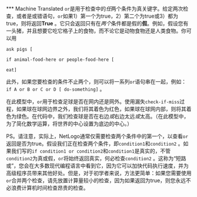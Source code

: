﻿*** Machine Translated
`or`是用于检查中的*任*两个条件为真关键字。给定两次检查，或者是或错语句，`or`如果1）第一个为true，2）第二个为true或3）都为true，则将返回**True** 。它只会返回只有在*两个*条件都是假的**假**。例如，假设您有一头猪，并且想要它吃它格子上的食物，而不论它是动物食物还是人类食物。你可以用

`ask pigs [`

`if animal-food-here or people-food-here [`

`eat]`

此外，如果您要检查的条件不止两个，则可以将一系列`or`语句串在一起，例如： `if A or B or C or D [ do-something]` 。

在此模型中，`or`用于检查足球是否在网内还是网外。使用漏失`check-if-miss`过程，如果球在球网边界之外，我们将其着色为红色，如果球在球网内部，则将其着色为绿色。在代码中，我们检查球是否在右边*或*右边太远*或*太高。（在此模型中，为了简化数学运算，将世界的中心设置为底边的中心。）

PS。请注意，实际上，NetLogo通常仅需要检查两个条件中的第一个，以查看`or`返回是否为true。假设我们正在检查两个条件，即`condition1`和`condition2` 。如果我们写的`if condition1 or condition2`和`condition1`是真实的，不管`condition2`为真或假，`or`将始终返回真实，何必检查`condition2` 。这称为“短路或”，您会在大多数现代编程语言中看到它，因为它可以加快代码执行速度，并为高级程序员带来其他好处。但是，对于初学者来说，方法更简单：如果您需要使用`or`合并两个检查，请先放置计算量较小的检查，因为如果返回为true，则您永远不必浪费计算机时间检查昂贵的检查。